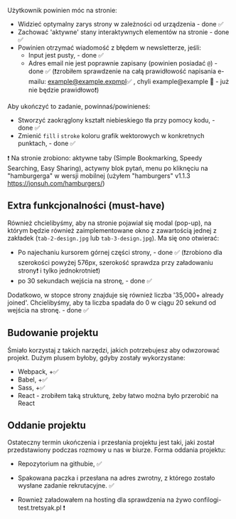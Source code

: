 
Użytkownik powinien móc na stronie:

- Widzieć optymalny zarys strony w zależności od urządzenia           - done ✅
- Zachować 'aktywne' stany interaktywnych elementów na stronie        - done ✅
- Powinien otrzymać wiadomość z błędem w newsletterze, jeśli:         
  - Input jest pusty,                                                 - done ✅
  - Adres email nie jest poprawnie zapisany (powinien posiadać `@`)   - done ✅ (❗zrobiłem sprawdzenie na całą prawidłowość napisania e-mailu: example@example.expmpl✅ , chyli example@example 🚫 - już nie będzie prawidłowo❗)

Aby ukończyć to zadanie, powinnaś/powinieneś:

- Stworzyć zaokrąglony kształt niebieskiego tła przy pomocy kodu,       - done ✅
- Zmienić `fill` i `stroke` koloru grafik wektorowych w konkretnych punktach,  - done ✅

❗ Na stronie zrobiono: aktywne taby (Simple Bookmarking, Speedy Searching, Easy Sharing), actywny blok pytań, menu po kliknęciu na "hamburgerga" w wersji mobilnej (użyłem "hamburgers" v1.1.3  https://jonsuh.com/hamburgers/) 

## Extra funkcjonalności (must-have)

Również chcielibyśmy, aby na stronie pojawiał się modal (pop-up), na którym będzie również zaimplementowane okno z zawartością jednej z zakładek (`tab-2-design.jpg` lub `tab-3-design.jpg`). Ma się ono otwierać:

- Po najechaniu kursorem górnej części strony,  - done ✅ (❗zrobiono dla szerokości powyżej 576px, szerokość sprawdza przy załadowaniu strony❗ i tylko jednokrotnie❗)
- po 30 sekundach wejścia na stronę,            - done ✅

Dodatkowo, w stopce strony znajduje się również liczba '35,000+ already joined'. Chcielibyśmy, aby ta liczba spadała do 0 w ciągu 20 sekund od wejścia na stronę.                              - done ✅

## Budowanie projektu

Śmiało korzystaj z takich narzędzi, jakich potrzebujesz aby odwzorować projekt. Dużym plusem byłoby, gdyby zostały wykorzystane:

- Webpack, +✅
- Babel,   +✅
- Sass,    +✅
- React - zrobiłem taką strukturę, żeby łatwo można było przerobić na React

## Oddanie projektu

Ostateczny termin ukończenia i przesłania projektu jest taki, jaki został przedstawiony podczas rozmowy u nas w biurze. Forma oddania projektu:

- Repozytorium na githubie,  ✅
- Spakowana paczka i przesłana na adres zwrotny, z którego zostało wysłane zadanie rekrutacyjne. ✅

- Rownież załadowałem na hosting dla sprawdzenia na żywo   confilogi-test.tretsyak.pl ❗

